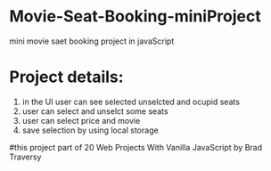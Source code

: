 # Movie-Seat-Booking-miniProject
mini movie saet booking project in javaScript

# Project details:
1. in the UI user can see selected unselcted and ocupid seats 
2. user can select and unselct some seats
3. user can select price and movie 
4. save selection by using local storage

#this project part of 20 Web Projects With Vanilla JavaScript by Brad Traversy

